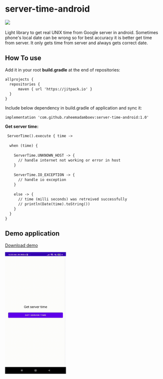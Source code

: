 # server-time-android

[![](https://jitpack.io/v/raheemadamboev/server-time-android.svg)](https://jitpack.io/#raheemadamboev/server-time-android)

Light library to get real UNIX time from Google server in android. Sometimes phone's local date can be wrong so for best accuracy it is better get time from server. It only gets time from server and always gets correct date.

## How To use

Add it in your root **build.gradle** at the end of repositories:
```
allprojects {
  repositories {
	  maven { url 'https://jitpack.io' }
  }
}
```  

Include below dependency in build.gradle of application and sync it:
```
implementation 'com.github.raheemadamboev:server-time-android:1.0'
```

**Get server time:**
```
 ServerTime().execute { time ->
  
  when (time) {

    ServerTime.UNKNOWN_HOST -> { 
      // handle internet not working or error in host                      
    }

    ServerTime.IO_EXCEPTION -> { 
      // handle io exception                  
    }

    else -> { 
      // time (milli seconds) was retreived successfully
      // println(Date(time).toString())
    }
  }
}
```

## Demo application

<a href="https://github.com/raheemadamboev/server-time-android/blob/master/app-debug.apk">Download demo</a>

<img src="https://github.com/raheemadamboev/server-time-android/blob/master/demo-server-time.gif" alt="Italian Trulli" width="200" height="400">
